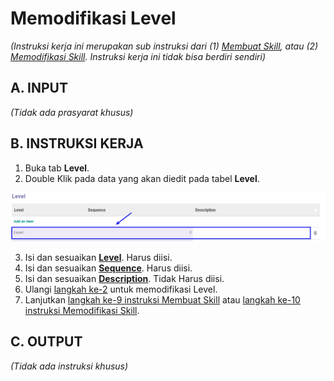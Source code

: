 # Memodifikasi Level

*(Instruksi kerja ini merupakan sub instruksi dari (1) [Membuat Skill](./membuat.md), atau (2) [Memodifikasi Skill](./memodifikasi.md). Instruksi kerja ini tidak bisa berdiri sendiri)*

## A. INPUT

*(Tidak ada prasyarat khusus)*

## B. INSTRUKSI KERJA

1. Buka tab **Level**.
2. <a name="l2">Double Klik</a> pada data yang akan diedit pada tabel **Level**.

![](../../img/skills/tombol-edit-level.png)

3. Isi dan sesuaikan **[Level](./penjelasan.md#field-level)**. Harus diisi.
4. Isi dan sesuaikan **[Sequence](./penjelasan.md#field-sequence)**. Harus diisi.
5. Isi dan sesuaikan **[Description](./penjelasan.md#field-description)**. Tidak Harus diisi.
6. Ulangi [langkah ke-2](#l2) untuk memodifikasi Level.
7. Lanjutkan [langkah ke-9 instruksi Membuat Skill](./membuat.md#l9) atau [langkah ke-10 instruksi Memodifikasi Skill](./memodifikasi.md#l10).

## C. OUTPUT

*(Tidak ada instruksi khusus)*
